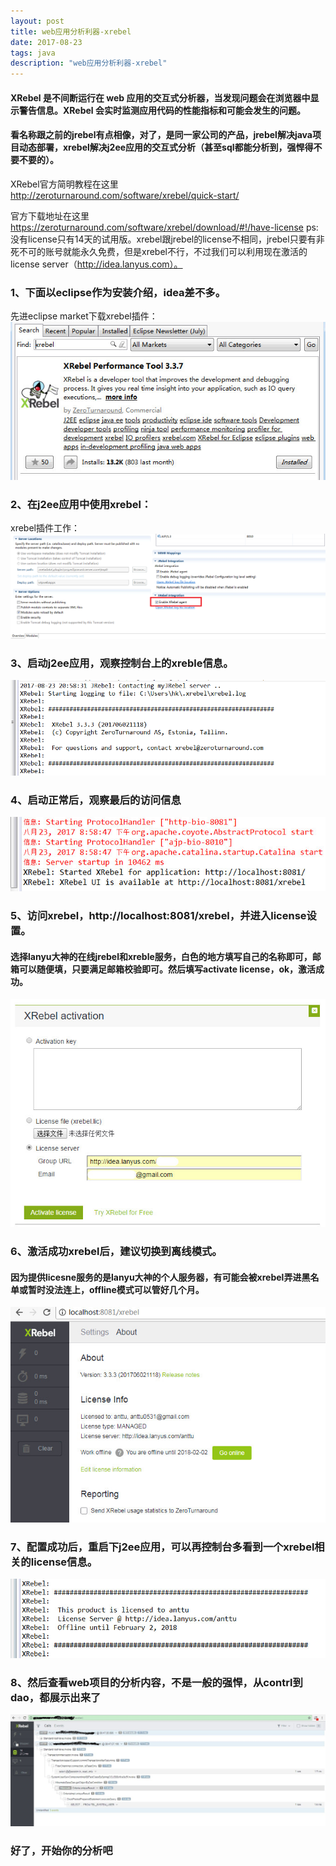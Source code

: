```yaml
---
layout: post
title: web应用分析利器-xrebel
date: 2017-08-23
tags: java 
description: "web应用分析利器-xrebel"
---
```


#### XRebel 是不间断运行在 web 应用的交互式分析器，当发现问题会在浏览器中显示警告信息。XRebel 会实时监测应用代码的性能指标和可能会发生的问题。
#### 看名称跟之前的jrebel有点相像，对了，是同一家公司的产品，jrebel解决java项目动态部署，xrebel解决j2ee应用的交互式分析（甚至sql都能分析到，强悍得不要不要的）。

XRebel官方简明教程在这里 http://zeroturnaround.com/software/xrebel/quick-start/

官方下载地址在这里 https://zeroturnaround.com/software/xrebel/download/#!/have-license
ps:没有license只有14天的试用版。xrebel跟jrebel的license不相同，jrebel只要有非死不可的账号就能永久免费，但是xrebel不行，不过我们可以利用现在激活的license server（http://idea.lanyus.com）。

### 1、下面以eclipse作为安装介绍，idea差不多。

先进eclipse market下载xrebel插件：
![](/images/posts/xrebel/market.jpg)

### 2、在j2ee应用中使用xrebel：

xrebel插件工作：
![](/images/posts/xrebel/config.jpg)

### 3、启动j2ee应用，观察控制台上的xreble信息。

![](/images/posts/xrebel/start.jpg)

### 4、启动正常后，观察最后的访问信息

![](/images/posts/xrebel/port.jpg)

### 5、访问xrebel，http://localhost:8081/xrebel，并进入license设置。

#### 选择lanyu大神的在线jrebel和xreble服务，白色的地方填写自己的名称即可，邮箱可以随便填，只要满足邮箱校验即可。然后填写activate license，ok，激活成功。

![](/images/posts/xrebel/active.jpg)

### 6、激活成功xrebel后，建议切换到离线模式。

#### 因为提供licesne服务的是lanyu大神的个人服务器，有可能会被xrebel弄进黑名单或暂时没法连上，offline模式可以管好几个月。

![](/images/posts/xrebel/license-offline.jpg)

### 7、配置成功后，重启下j2ee应用，可以再控制台多看到一个xrebel相关的license信息。

![](/images/posts/xrebel/license.jpg)

### 8、然后查看web项目的分析内容，不是一般的强悍，从contrl到dao，都展示出来了

![](/images/posts/xrebel/xrebel.jpg)
### 好了，开始你的分析吧
